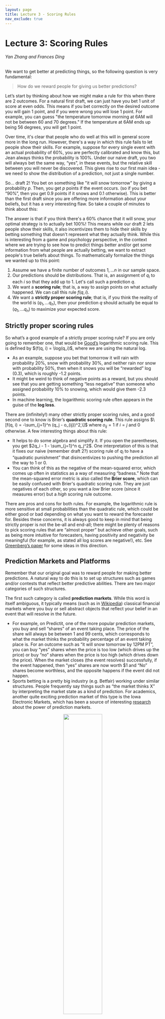 ```yaml
---
layout: page
title: Lecture 3 - Scoring Rules
nav_exclude: true
---
```


<script type="text/javascript" async src="https://cdnjs.cloudflare.com/ajax/libs/mathjax/2.7.3/MathJax.js?config=TeX-MML-AM_CHTML">
MathJax.Hub.Config({
    tex2jax: {
        inlineMath: [["$", "$"], ["\\(", "\\)"]],
        processEscapes: true
    }
});
</script>

# Lecture 3: Scoring Rules
<i>Yan Zhang and Frances Ding</i><br>
<br>
 
We want to get better at predicting things, so the following question is very fundamental: 
 
> How do we reward people for giving us better predictions?
 
Let’s start by thinking about how we might make a rule for this when there are 2 outcomes. For a natural first draft, we can just have you bet 1 unit of score at even odds. This means if you bet correctly on the desired outcome you will gain 1 point, and if you were wrong you will lose 1 point. For example, you can guess "the temperature tomorrow morning at 6AM will not be between 60 and 70 degrees." If the temperature at 6AM ends up being 56 degrees, you will get 1 point.

Over time, it's clear that people who do well at this will in general score more in the long run. However, there's a way in which this rule fails to let people show their skills. For example, suppose for every single event with an actual probability of 60%, you are perfectly calibrated and know this, but Jean always thinks the probability is 100%. Under our naive draft, you two will always bet the same way, “yes”, in these events, but the relative skill between you will never be discovered. This gives rise to our first main idea - we need to show the distribution of a prediction, not just a single number.

So... draft 2! You bet on something like "it will snow tomorrow" by giving a probability $p$. Then, you get $p$ points if the event occurs. (so if you bet “90%”, then you get 0.9 points if it snows and 0.1 otherwise). This is better than the first draft since you are offering more information about your beliefs, but it has a very interesting flaw. So take a couple of minutes to think about this: 

The answer is that if you think there's a 60% chance that it will snow, your optimal strategy is to actually bet 100%! This means while our draft 2 lets people show their skills, it also incentivizes them to hide their skills by betting something that doesn't represent what they actually think. While this is interesting from a game and psychology perspective, in the context where we are trying to see how to predict things better and/or get some information from what people are actually betting, we want to extract people's true beliefs about things. To mathematically formalize the things we wanted up to this point:

1. Assume we have a finite number of outcomes $1, \ldots n$ in our sample space.
2. Our predictions should be distributions. That is, an assignment of $q_i$ to each $i$ so that they add up to 1. Let's call such a prediction $q$.
3. We want a **scoring rule**; that is, a way to assign points on what actually happened. We can call this rule $f(q, i)$.
4. We want a **strictly proper scoring rule**; that is, if you think the reality of the world is $(q_1, ... q_n)$, then your prediction $q$ should actually be equal to $(q_1, ... q_n)$ to maximize your expected score.

## Strictly proper scoring rules

So what’s a good example of a strictly proper scoring rule? If you are only going to remember one, that would be [Good’s](https://rss.onlinelibrary.wiley.com/doi/10.1111/j.2517-6161.1952.tb00104.x) logarithmic scoring rule. This is defined by \$(f(q, i) = \log(q_i)$, where we are using the natural log.

* As an example, suppose you bet that tomorrow it will rain with probability 20%, snow with probability 30%, and neither rain nor snow with probability 50%, then when it snows you will be “rewarded” $\log(0.3)$, which is roughly -1.2 points.
* It might be weird to think of negative points as a reward, but you should see that you are getting something “less negative” than someone who assigned probability 10% to snowing, which would give them -2.3 points.
* In machine learning, the logarithmic scoring rule often appears in the guise of the **log loss**.

There are (infinitely!) many other strictly proper scoring rules, and a good second one to know is Brier’s **quadratic scoring rule**. This rule assigns $\[f(q, i) = -\sum_{j=1}^n (q_j - o_{ij})^2,\]$ where $o_{ij} = 1$ if $i=j$ and $0$ otherwise. A few interesting things about this rule:

* It helps to do some algebra and simplify it. If you open the parentheses, you get $2q_i - 1 - \sum_{j=1}^n q_j^2$. One interpretation of this is that it fixes our naive (remember draft 2?) scoring rule of $q_i$ to have a “quadratic punishment” that disincentivizes to pushing the prediction all the way to 1 or 0.
* You can think of this as the negative of the mean-squared error, which comes up often in statistics as a way of measuring “badness.” Note that the mean-squared error metric is also called the **Brier score**, which can be easily confused with Brier's quadratic scoring rule. They are just negatives of each other, so you want a *low* Brier score (since it measures error) but a *high* scoring rule outcome.

There are pros and cons for both rules. For example, the logarithmic rule is more sensitive at small probabilities than the quadratic rule, which could be either good or bad depending on what you want to reward the forecaster for. Besides these concerns, it is always good to keep in mind that being strictly proper is not the be-all and end-all; there might be plenty of reasons to pick scoring rules that are “almost proper” but achieve other goals, such as being more intuitive for forecasters, having positivity and negativity be meaningful (for example, as stated all log scores are negative!), etc. See [Greenberg’s paper](https://arxiv.org/pdf/1808.07501.pdf) for some ideas in this direction.

## Prediction Markets and Platforms

Remember that our original goal was to reward people for making better predictions. A natural way to do this is to set up structures such as games and/or contests that reflect better predictive abilities. There are two major categories of such structures.
 
The first such category is called **prediction markets**. While this word is itself ambiguous, it typically means (such as in [Wikipedia](https://en.wikipedia.org/wiki/Prediction_market)) classical financial markets where you buy or sell abstract objects that reflect your belief in an event that will resolve in the future.
- For example, on Predictit, one of the more popular prediction markets, you buy and sell “shares” of an event taking place. The price of the share will always be between 1 and 99 cents, which corresponds to what the market thinks the probability percentage of an event taking place is. For an outcome such as “it will snow tomorrow by 12PM PT”, you can buy “yes” shares when the price is too low (which drives up the price) or buy “no” shares when the price is too high (which drives down the price). When the market closes (the event resolves) successfully, if the event happened, then “yes” shares are now worth $1 and “No” shares become worthless, and the opposite happens if the event did not happen. 
- Sports betting is a pretty big industry (e.g. Betfair) working under similar structures. People frequently say things such as “the market thinks X” by interpreting the market state as a kind of prediction. For academics, another quite exciting prediction market of this type is the Iowa Electronic Markets, which has been a source of interesting [research](https://iemweb.biz.uiowa.edu/research/) about the power of prediction markets.

<p style="text-align:center;">
<img src="https://bounded-regret.ghost.io/content/images/2022/01/predictit.png" width="50%">
</p>
<br><i>An example Predictit market from Jan. 14, 2022 showing the latest prices for "yes" and "no" shares.</i>

 
The second such category is something we call **prediction platforms**, where instead of trading, you enter predictions like how you would submit a structured answer to some sort of online exam, and then you get points based on a… (usually trying to be strictly proper) scoring rule!
- For example, on [Metaculus](https://www.metaculus.com/questions/), one of the more popular prediction platforms, you put in a probability of how likely you think an event will happen. You can also revise your estimates as time progresses, until the point when the question “closes” (usually after the event happens or after a certain amount of time has passed). Afterwards, your guesses are scored with a fairly complicated proper [scoring rule](https://www.metaculus.com/help/faq/#scoring) that, at heart, is the logarithmic scoring rule, with some adjustments on top for rewarding you when you are “more right” than the rest of the community. There are also different scoring rules that are used for other types of questions, such as predicting a number versus a probability, or prediction tournaments.
- Confusingly, sometimes “prediction markets” also refer to prediction platforms which use scoring rules as a basis, such as [Robin Hanson](https://mason.gmu.edu/~rhanson/mktscore.pdf)’s “markets” made from scoring rules (in particular, this paper shows that the logarithmic scoring rule was the only rule to satisfy some nice properties such a market would want to enjoy).  

While the second type, prediction platforms, may end up being more directly relevant to our class, prediction markets are a good way to get priors and learn about what people think about some particular subject. We hope your predictive skills will be sharpened by interactions with both predictive markets and platforms!

(Thanks to Frances Ding, Alex Wei and Eric Neyman for help preparing this post. I also learned from and recommend Tim Roughgarden’s computer science-oriented [lecture notes](https://timroughgarden.org/f16/l/l17.pdf))

---

## Mathematical Tangent
Here's a really nice way (h/t Eric Neyman) to see how the log and quadratic rules naturally appear, if we aren’t afraid to do a bit of calculus. Let’s consider our goal of finding a proper scoring function in a simplified case with just 2 outcomes (so $p_1 = p, p_2 = (1-p)$), which is to find a scoring function $f$ such that $p f(x) + (1-p) f(1-x)$ is maximized at $x=p$. Taking the derivative with respect to $x$ and setting equal to 0, we get $pf’(p) - (1-p)f’(1-p) = 0$, or $pf’(p) = (1-p)f’(1-p)$.

Now, let’s turn the question around and ask our “wishful thinking” selves: what $f’()$ would make this work?
1. A natural choice is $f’(p) = (1-p)$, because then the left and right hand sides are both $p(1-p)$.
2. Another natural choice is $f’(p) = 1/p$, because then the left and right hand sides are both 1.

I leave the rest to you to see that these two options exactly correspond to the quadratic and log rules, respectively!
